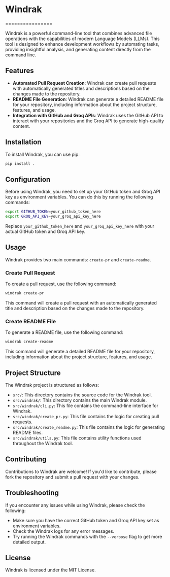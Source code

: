 # Windrak
================

Windrak is a powerful command-line tool that combines advanced file operations with the capabilities of modern Language Models (LLMs). This tool is designed to enhance development workflows by automating tasks, providing insightful analysis, and generating content directly from the command line.

## Features

*   **Automated Pull Request Creation**: Windrak can create pull requests with automatically generated titles and descriptions based on the changes made to the repository.
*   **README File Generation**: Windrak can generate a detailed README file for your repository, including information about the project structure, features, and usage.
*   **Integration with GitHub and Groq APIs**: Windrak uses the GitHub API to interact with your repositories and the Groq API to generate high-quality content.

## Installation

To install Windrak, you can use pip:

```bash
pip install .
```

## Configuration

Before using Windrak, you need to set up your GitHub token and Groq API key as environment variables. You can do this by running the following commands:

```bash
export GITHUB_TOKEN=your_github_token_here
export GROQ_API_KEY=your_groq_api_key_here
```

Replace `your_github_token_here` and `your_groq_api_key_here` with your actual GitHub token and Groq API key.

## Usage

Windrak provides two main commands: `create-pr` and `create-readme`.

### Create Pull Request

To create a pull request, use the following command:

```bash
windrak create-pr
```

This command will create a pull request with an automatically generated title and description based on the changes made to the repository.

### Create README File

To generate a README file, use the following command:

```bash
windrak create-readme
```

This command will generate a detailed README file for your repository, including information about the project structure, features, and usage.

## Project Structure

The Windrak project is structured as follows:

*   `src/`: This directory contains the source code for the Windrak tool.
*   `src/windrak/`: This directory contains the main Windrak module.
*   `src/windrak/cli.py`: This file contains the command-line interface for Windrak.
*   `src/windrak/create_pr.py`: This file contains the logic for creating pull requests.
*   `src/windrak/create_readme.py`: This file contains the logic for generating README files.
*   `src/windrak/utils.py`: This file contains utility functions used throughout the Windrak tool.

## Contributing

Contributions to Windrak are welcome! If you'd like to contribute, please fork the repository and submit a pull request with your changes.

## Troubleshooting

If you encounter any issues while using Windrak, please check the following:

*   Make sure you have the correct GitHub token and Groq API key set as environment variables.
*   Check the Windrak logs for any error messages.
*   Try running the Windrak commands with the `--verbose` flag to get more detailed output.

## License

Windrak is licensed under the MIT License.